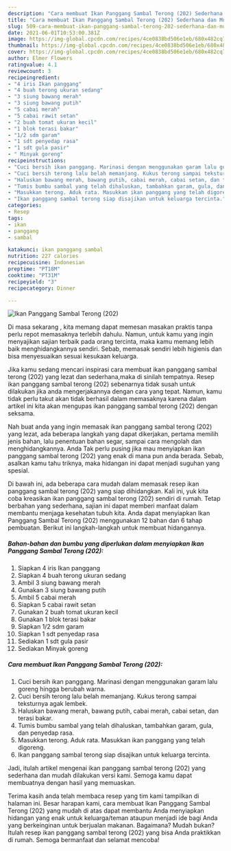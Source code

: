 ```yaml
---
description: "Cara membuat Ikan Panggang Sambal Terong (202) Sederhana dan Mudah Dibuat"
title: "Cara membuat Ikan Panggang Sambal Terong (202) Sederhana dan Mudah Dibuat"
slug: 509-cara-membuat-ikan-panggang-sambal-terong-202-sederhana-dan-mudah-dibuat
date: 2021-06-01T10:53:00.381Z
image: https://img-global.cpcdn.com/recipes/4ce0838bd506e1eb/680x482cq70/ikan-panggang-sambal-terong-202-foto-resep-utama.jpg
thumbnail: https://img-global.cpcdn.com/recipes/4ce0838bd506e1eb/680x482cq70/ikan-panggang-sambal-terong-202-foto-resep-utama.jpg
cover: https://img-global.cpcdn.com/recipes/4ce0838bd506e1eb/680x482cq70/ikan-panggang-sambal-terong-202-foto-resep-utama.jpg
author: Elmer Flowers
ratingvalue: 4.1
reviewcount: 3
recipeingredient:
- "4 iris Ikan panggang"
- "4 buah terong ukuran sedang"
- "3 siung bawang merah"
- "3 siung bawang putih"
- "5 cabai merah"
- "5 cabai rawit setan"
- "2 buah tomat ukuran kecil"
- "1 blok terasi bakar"
- "1/2 sdm garam"
- "1 sdt penyedap rasa"
- "1 sdt gula pasir"
- " Minyak goreng"
recipeinstructions:
- "Cuci bersih ikan panggang. Marinasi dengan menggunakan garam lalu goreng hingga berubah warna."
- "Cuci bersih terong lalu belah memanjang. Kukus terong sampai teksturnya agak lembek."
- "Haluskan bawang merah, bawang putih, cabai merah, cabai setan, dan terasi bakar."
- "Tumis bumbu sambal yang telah dihaluskan, tambahkan garam, gula, dan penyedap rasa."
- "Masukkan terong. Aduk rata. Masukkan ikan panggang yang telah digoreng."
- "Ikan panggang sambal terong siap disajikan untuk keluarga tercinta."
categories:
- Resep
tags:
- ikan
- panggang
- sambal

katakunci: ikan panggang sambal 
nutrition: 227 calories
recipecuisine: Indonesian
preptime: "PT18M"
cooktime: "PT31M"
recipeyield: "3"
recipecategory: Dinner

---
```



![Ikan Panggang Sambal Terong (202)](https://img-global.cpcdn.com/recipes/4ce0838bd506e1eb/680x482cq70/ikan-panggang-sambal-terong-202-foto-resep-utama.jpg)

Di masa  sekarang , kita memang dapat memesan masakan praktis tanpa perlu repot memasaknya terlebih dahulu. Namun, untuk kamu yang ingin menyajikan sajian terbaik pada orang tercinta, maka kamu memang lebih baik menghidangkannya sendiri. Sebab, memasak sendiri lebih higienis dan bisa menyesuaikan sesuai kesukaan keluarga.

Jika kamu sedang mencari inspirasi cara membuat ikan panggang sambal terong (202) yang lezat dan sederhana,maka di sinilah tempatnya. Resep ikan panggang sambal terong (202)  sebenarnya tidak susah untuk dilakukan jika anda mengerjakannya dengan cara yang tepat. Namun, kamu tidak perlu takut akan tidak berhasil dalam memasaknya 
karena dalam artikel ini kita akan mengupas ikan panggang sambal terong (202) dengan seksama.  



Nah buat anda yang ingin memasak ikan panggang sambal terong (202) yang lezat, ada beberapa langkah yang dapat dikerjakan, pertama memilih jenis bahan, lalu penentuan bahan segar, sampai cara mengolah dan menghidangkannya. Anda Tak perlu pusing jika mau menyiapkan ikan panggang sambal terong (202) yang enak di mana pun anda berada. Sebab, asalkan kamu  tahu triknya, maka hidangan ini dapat menjadi suguhan yang spesial.

Di bawah ini, ada beberapa cara mudah dalam memasak resep ikan panggang sambal terong (202) yang siap dihidangkan. Kali ini, yuk kita coba kreasikan ikan panggang sambal terong (202) sendiri di rumah. Tetap berbahan yang sederhana, sajian ini dapat memberi manfaat dalam membantu menjaga kesehatan tubuh kita. Anda dapat menyiapkan Ikan Panggang Sambal Terong (202) menggunakan 12 bahan dan 6 tahap pembuatan. Berikut ini langkah-langkah untuk membuat hidangannya.

<!--inarticleads1-->

##### Bahan-bahan dan bumbu yang diperlukan dalam menyiapkan Ikan Panggang Sambal Terong (202):

1. Siapkan 4 iris Ikan panggang
1. Siapkan 4 buah terong ukuran sedang
1. Ambil 3 siung bawang merah
1. Gunakan 3 siung bawang putih
1. Ambil 5 cabai merah
1. Siapkan 5 cabai rawit setan
1. Gunakan 2 buah tomat ukuran kecil
1. Gunakan 1 blok terasi bakar
1. Siapkan 1/2 sdm garam
1. Siapkan 1 sdt penyedap rasa
1. Sediakan 1 sdt gula pasir
1. Sediakan  Minyak goreng




<!--inarticleads2-->

##### Cara membuat Ikan Panggang Sambal Terong (202):

1. Cuci bersih ikan panggang. Marinasi dengan menggunakan garam lalu goreng hingga berubah warna.
1. Cuci bersih terong lalu belah memanjang. Kukus terong sampai teksturnya agak lembek.
1. Haluskan bawang merah, bawang putih, cabai merah, cabai setan, dan terasi bakar.
1. Tumis bumbu sambal yang telah dihaluskan, tambahkan garam, gula, dan penyedap rasa.
1. Masukkan terong. Aduk rata. Masukkan ikan panggang yang telah digoreng.
1. Ikan panggang sambal terong siap disajikan untuk keluarga tercinta.




Jadi, itulah artikel mengenai  ikan panggang sambal terong (202)  yang sederhana dan mudah dilakukan versi kami. Semoga kamu dapat membuatnya dengan hasil yang memuaskan. 

Terima kasih anda telah membaca resep yang tim kami tampilkan di halaman ini. Besar harapan kami, cara membuat  Ikan Panggang Sambal Terong (202) yang mudah di atas dapat membantu Anda menyiapkan hidangan yang enak untuk keluarga/teman ataupun menjadi ide bagi Anda yang berkeinginan untuk berjualan makanan. Bagaimana? Mudah bukan? Itulah resep ikan panggang sambal terong (202) yang bisa Anda praktikkan di rumah. Semoga bermanfaat dan selamat mencoba!

